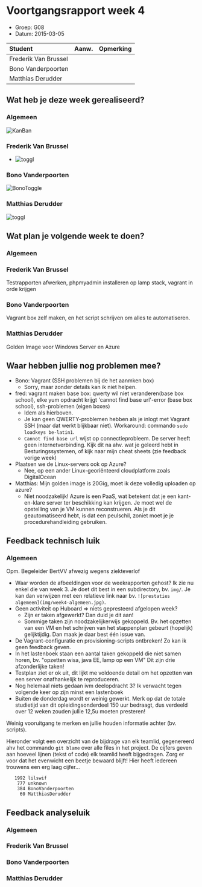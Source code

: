 # Voortgangsrapport week 4

* Groep: G08
* Datum: 2015-03-05

| Student               | Aanw. | Opmerking |
| :---                  | :---  | :---      |
| Frederik Van Brussel  |       |           |
| Bono Vanderpoorten    |       |           |
| Matthias Derudder     |       |           |

## Wat heb je deze week gerealiseerd?

### Algemeen

![KanBan](http://puu.sh/gncYb/9e762ed53f.png)


### Frederik Van Brussel

* ![toggl](http://puu.sh/gndAG/e4c77cf859.png)


### Bono Vanderpoorten

![BonoToggle](http://puu.sh/gnd3k/289b938fe6.png)

### Matthias Derudder

![toggl](http://i.imgur.com/Q331N5O.jpg)




## Wat plan je volgende week te doen?
### Algemeen
### Frederik Van Brussel
Testrapporten afwerken, phpmyadmin installeren op lamp stack, vagrant in orde krijgen
### Bono Vanderpoorten
Vagrant box zelf maken, en het script schrijven om alles te automatiseren.
### Matthias Derudder
Golden Image voor Windows Server en Azure

## Waar hebben jullie nog problemen mee?

* Bono: Vagrant (SSH problemen bij de het aanmken box)
    * Sorry, maar zonder details kan ik niet helpen.
* fred: vagrant maken base box: qwerty wil niet veranderen(base box school), elke yum opdracht krijgt 'cannot find base url'-error (base box school), ssh-problemen (eigen boxes)
    * Idem als hierboven. 
    * Je kan geen QWERTY-problemen hebben als je inlogt met Vagrant SSH (maar dat werkt blijkbaar niet). Workaround: commando `sudo loadkeys be-latin1`.
    * `Cannot find base url` wijst op connectieprobleem. De server heeft geen internetverbinding. Kijk dit na ahv. wat je geleerd hebt in Besturingssystemen, of kijk naar mijn cheat sheets (zie feedback vorige week)
* Plaatsen we de Linux-servers ook op Azure?
    * Nee, op een ander Linux-georiënteerd cloudplatform zoals DigitalOcean
* Matthias: Mijn golden image is 20Gig, moet ik deze volledig uploaden op azure?
    * Niet noodzakelijk! Azure is een PaaS, wat betekent dat je een kant-en-klare server ter beschikking kan krijgen. Je moet wel de opstelling van je VM kunnen reconstrueren. Als je dit geautomatiseerd hebt, is dat een peulschil, zoniet moet je je procedurehandleiding gebruiken.

## Feedback technisch luik

### Algemeen

Opm. Begeleider BertVV afwezig wegens ziekteverlof

- Waar worden de afbeeldingen voor de weekrapporten gehost? Ik zie nu enkel die van week 3. Je doet dit best in een subdirectory, bv. `img/`. Je kan dan verwijzen met een relatieve link naar bv. `![prestaties algemeen](img/week4-algemeen.jpg)`.
- Geen activiteit op Huboard => niets gepresteerd afgelopen week?
    - Zijn er taken afgewerkt? Dan duid je dit aan!
    - Sommige taken zijn noodzakelijkerwijs gekoppeld. Bv. het opzetten van een VM en het schrijven van het stappenplan gebeurt (hopelijk) gelijktijdig. Dan maak je daar best één issue van.
- De Vagrant-configuratie en provisioning-scripts ontbreken! Zo kan ik geen feedback geven.
- In het lastenboek staan een aantal taken gekoppeld die niet samen horen, bv. "opzetten wisa, java EE, lamp op een VM" Dit zijn drie afzonderlijke taken!
- Testplan ziet er ok uit, dit lijkt me voldoende detail om het opzetten van een server onafhankelijk te reproduceren.
- Nog helemaal niets gedaan ivm deelopdracht 3? Ik verwacht tegen volgende keer op zijn minst een lastenboek
- Buiten de donderdag wordt er weinig gewerkt. Merk op dat de totale studietijd van dit opleidingsonderdeel 150 uur bedraagt, dus verdeeld over 12 weken zouden jullie 12,5u moeten presteren!

Weinig vooruitgang te merken en jullie houden informatie achter (bv. scripts).

Hieronder volgt een overzicht van de bijdrage van elk teamlid, gegenereerd ahv het commando `git blame` over alle files in het project. De cijfers geven aan hoeveel lijnen (tekst of code) elk teamlid heeft bijgedragen. Zorg er voor dat het evenwicht een beetje bewaard blijft! Hier heeft iedereen trouwens een erg laag cijfer...

```
   1992 lilswif
    777 unknown
    384 BonoVanderpoorten
     60 MatthiasDerudder
```


## Feedback analyseluik

### Algemeen

### Frederik Van Brussel
### Bono Vanderpoorten
### Matthias Derudder

